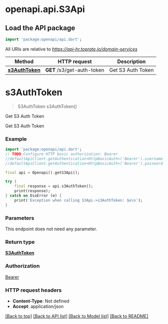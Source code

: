 # openapi.api.S3Api

## Load the API package
```dart
import 'package:openapi/api.dart';
```

All URIs are relative to *https://api-hr.toprate.io/domain-services*

Method | HTTP request | Description
------------- | ------------- | -------------
[**s3AuthToken**](S3Api.md#s3authtoken) | **GET** /s3/get-auth-token | Get S3 Auth Token


# **s3AuthToken**
> S3AuthToken s3AuthToken()

Get S3 Auth Token

Get S3 Auth Token

### Example
```dart
import 'package:openapi/api.dart';
// TODO Configure HTTP basic authorization: Bearer
//defaultApiClient.getAuthentication<HttpBasicAuth>('Bearer').username = 'YOUR_USERNAME'
//defaultApiClient.getAuthentication<HttpBasicAuth>('Bearer').password = 'YOUR_PASSWORD';

final api = Openapi().getS3Api();

try {
    final response = api.s3AuthToken();
    print(response);
} catch on DioError (e) {
    print('Exception when calling S3Api->s3AuthToken: $e\n');
}
```

### Parameters
This endpoint does not need any parameter.

### Return type

[**S3AuthToken**](S3AuthToken.md)

### Authorization

[Bearer](../README.md#Bearer)

### HTTP request headers

 - **Content-Type**: Not defined
 - **Accept**: application/json

[[Back to top]](#) [[Back to API list]](../README.md#documentation-for-api-endpoints) [[Back to Model list]](../README.md#documentation-for-models) [[Back to README]](../README.md)

